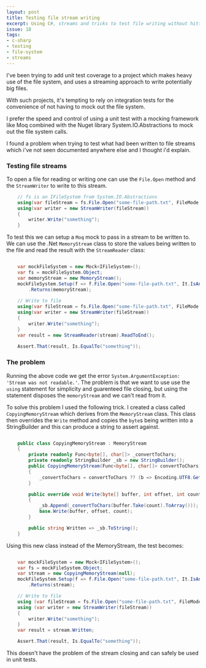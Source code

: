 ```yaml
---
layout: post
title: Testing file stream writing
excerpt: Using C#, streams and tricks to test file writing without hitting the disk.
issue: 18
tags: 
- c-sharp
- testing
- file-system
- streams
---
```


I've been trying to add unit test coverage to a project which makes heavy use of the file system, and uses a streaming approach to write potentially big files.

With such projects, it's tempting to rely on integration tests for the convenience of not having to mock out the file system. 

I prefer the speed and control of using a unit test with a mocking framework like Moq combined with the Nuget library System.IO.Abstractions to mock out the file system calls.

I found a problem when trying to test what had been written to file streams which i've not seen documented anywhere else and I thought i'd explain.

### Testing file streams ###

To open a file for reading or writing one can use the `File.Open` method and the `StreamWriter` to write to this stream.

``` csharp
    // fs is an IFileSystem from System.IO.Abstractions
    using(var fileStream = fs.File.Open("some-file-path.txt", FileMode.OpenOrCreate, FileAccess.ReadWrite, FileShare.None))
    using(var writer = new StreamWriter(fileStream))
    {
        writer.Write("something");
    }

```

To test this we can setup a `Moq` mock to pass in a stream to be written to. We can use the .Net `MemoryStream` class to store the values being written to the file and read the result with the `StreamReader` class:

``` csharp

    var mockFileSystem = new Mock<IFileSystem>();
    var fs = mockFileSystem.Object;
    var memoryStream = new MemoryStream();
    mockFileSystem.Setup(f => f.File.Open("some-file-path.txt", It.IsAny<FileMode>(), It.IsAny<FileAccess>(), It.IsAny<FileShare>()))
        .Returns(memoryStream);
    
    // Write to file
    using(var fileStream = fs.File.Open("some-file-path.txt", FileMode.OpenOrCreate, FileAccess.ReadWrite, FileShare.None))
    using(var writer = new StreamWriter(fileStream))
    {
        writer.Write("something");
    }
    var result = new StreamReader(stream).ReadToEnd();
    
    Assert.That(result, Is.EqualTo("something"));

```

### The problem ###

Running the above code we get the error `System.ArgumentException: 'Stream was not readable.'`.
The problem is that we want to use use the `using` statement for simplicity and guarenteed file closing, but using the statement disposes the `memoryStream` and we can't read from it.

To solve this problem I used the following trick. I created a class called `CopyingMemoryStream` which derives from the `MemoryStream` class. This class then overrides the `Write` method and copies the `byte`s being written into a StringBuilder and this can produce a string to assert against.

``` csharp

    public class CopyingMemoryStream : MemoryStream
    {
        private readonly Func<byte[], char[]> _convertToChars;
        private readonly StringBuilder _sb = new StringBuilder();
        public CopyingMemoryStream(Func<byte[], char[]> convertToChars)
        {
            _convertToChars = convertToChars ?? (b => Encoding.UTF8.GetChars(b));
        }

        public override void Write(byte[] buffer, int offset, int count)
        {
            _sb.Append(_convertToChars(buffer.Take(count).ToArray()));
            base.Write(buffer, offset, count);
        }

        public string Written => _sb.ToString();
    }

```

Using this new class instead of the MemoryStream, the test becomes:

``` csharp

    var mockFileSystem = new Mock<IFileSystem>();
    var fs = mockFileSystem.Object;
    var stream = new CopyingMemoryStream(null);
    mockFileSystem.Setup(f => f.File.Open("some-file-path.txt", It.IsAny<FileMode>(), It.IsAny<FileAccess>(), It.IsAny<FileShare>()))
        .Returns(stream);

    // Write to file
    using (var fileStream = fs.File.Open("some-file-path.txt", FileMode.OpenOrCreate, FileAccess.ReadWrite, FileShare.None))
    using (var writer = new StreamWriter(fileStream))
    {
        writer.Write("something");
    }
    var result = stream.Written;

    Assert.That(result, Is.EqualTo("something"));
```

This doesn't have the problem of the stream closing and can safely be used in unit tests.